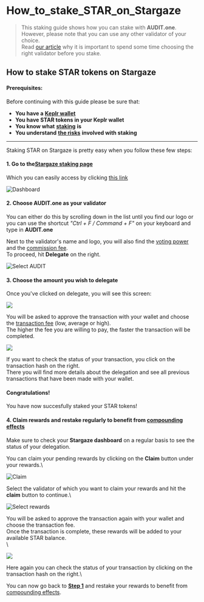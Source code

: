 # How\_to\_stake\_STAR\_on\_Stargaze

> This staking guide shows how you can stake with **AUDIT.one**.\
> However, please note that you can use any other validator of your choice.\
> Read [our article](importance\_of\_choosing\_the\_right\_validator.md) why it is important to spend some time choosing the right validator before you stake.

## How to stake STAR tokens on Stargaze

#### Prerequisites:

Before continuing with this guide please be sure that:

* **You have a** [**Keplr wallet**](../crypto-wallets/how\_to\_create\_a\_keplr\_wallet.md)
* **You have STAR tokens in your Keplr wallet**
* **You know what** [**staking**](what\_is\_staking.md) **is**
* **You understand** [**the risks**](risks\_of\_staking.md) **involved with staking**

***

Staking STAR on Stargaze is pretty easy when you follow these few steps:

#### **1. Go to the**[**Stargaze staking page**](https://stake.stargaze.zone/stake)

Which you can easily access by clicking [this link](https://stake.stargaze.zone/stake)

![Dashboard](https://user-images.githubusercontent.com/95366163/149343886-a6de1a8f-7b62-433f-8567-d8963c1b7daa.png)

#### **2. Choose AUDIT.one as your validator**

You can either do this by scrolling down in the list until you find our logo or you can use the shortcut _"Ctrl + F / Command + F"_ on your keyboard and type in **AUDIT.one**

Next to the validator's name and logo, you will also find the [voting power](voting\_power.md) and the [commission fee](validator\_fee.md).\
To proceed, hit **Delegate** on the right.

![Select AUDIT](https://user-images.githubusercontent.com/95366163/149343922-5ece1028-ba72-4646-9824-c63763f038fb.png)

#### **3. Choose the amount you wish to delegate**

Once you've clicked on delegate, you will see this screen:

![](https://user-images.githubusercontent.com/95366163/149344256-485e1767-e3f2-4f12-aeb0-238c03d05ff6.png)

You will be asked to approve the transaction with your wallet and choose the [transaction fee](transaction\_fees.md) (low, average or high).\
The higher the fee you are willing to pay, the faster the transaction will be completed.

![](https://user-images.githubusercontent.com/95366163/149344319-b17be1de-cc66-4f56-ab81-11ffc56b8b21.png)

If you want to check the status of your transaction, you click on the transaction hash on the right.\
There you will find more details about the delegation and see all previous transactions that have been made with your wallet.

#### **Congratulations!**

You have now succesfully staked your STAR tokens!

#### **4. Claim rewards and restake regularly to benefit from** [**compounding effects**](compounding\_interest.md)

Make sure to check your **Stargaze dashboard** on a regular basis to see the status of your delegation.

You can claim your pending rewards by clicking on the **Claim** button under your rewards.\


![Claim](https://user-images.githubusercontent.com/95366163/149344432-afe18976-9384-4138-9d84-8f01c9f5466e.png)

Select the validator of which you want to claim your rewards and hit the **claim** button to continue.\


![Select rewards](https://user-images.githubusercontent.com/95366163/149344622-ede67ae6-80e7-4546-95b3-d415f62f6f69.png)

You will be asked to approve the transaction again with your wallet and choose the transaction fee.\
Once the transaction is complete, these rewards will be added to your available STAR balance.\
\


![](https://user-images.githubusercontent.com/95366163/149344738-023f1271-e99d-4efe-aac5-9c512f08c897.png)

Here again you can check the status of your transaction by clicking on the transaction hash on the right.\


You can now go back to [**Step 1**](how\_to\_stake\_star\_on\_stargaze.md#step1) and restake your rewards to benefit from [compounding effects](compounding\_interest.md).
